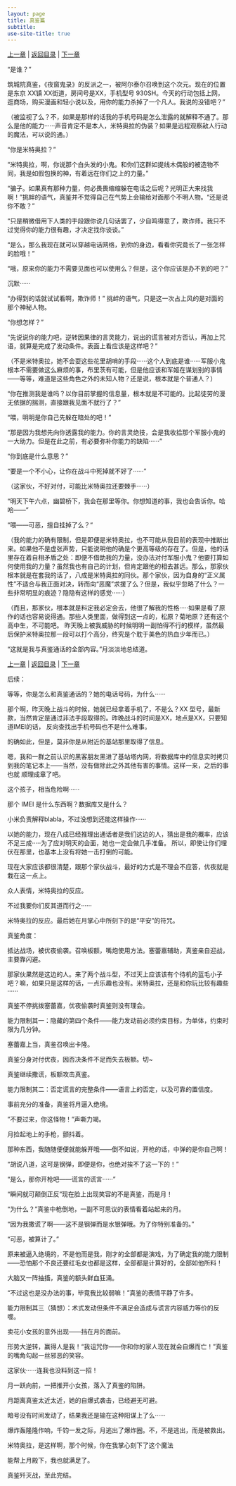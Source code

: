 ```yaml
---
layout: page
title: 真鉴篇
subtitle: 
use-site-title: true
---
```


[上一章](/Novels/Rec/zhenjian-day) | [返回目录](/Novels/Rec/index) | [下一章](/Novels/Rec/dangerous-man)

“是谁？”

筑城院真鉴，《夜窗鬼录》的反派之一，被阿尔泰尔召唤到这个次元。现在的位置是东京 XX镇 XX街道，房间号是XX，手机型号 930SH。今天的行动包括上网，逛商场，购买漫画和轻小说以及，用你的能力杀掉了一个凡人。我说的没错吧？”

（被监视了么？不，如果是那样的话我的手机号码是怎么泄露的就解释不通了。那么是他的能力······声音肯定不是本人，米特奥拉的伪装？如果是远程观察敌人行动的魔法，可以说的通。）

“你是米特奥拉？”

“米特奥拉，啊，你说那个白头发的小鬼。和你们这群如提线木偶般的被造物不同，我是如假包换的神，有着远在你们之上的力量。”

“骗子。如果真有那种力量，何必畏畏缩缩躲在电话之后呢？光明正大来找我啊！”挑衅的语气，真鉴并不觉得自己在气势上会输给对面那个不明人物。“还是说你不敢？”


“只是稍微借用下人类的手段跟你说几句话罢了，少自鸣得意了，欺诈师。我只不过觉得你的能力很有趣，才决定找你谈谈。”

“是么，那么我现在就可以穿越电话网络，到你的身边，看看你究竟长了一张怎样的脸哦！”

“哦，原来你的能力不需要见面也可以使用么？但是，这个你应该是办不到的吧？”

沉默······

“办得到的话就试试看啊，欺诈师！” 挑衅的语气，只是这一次占上风的是对面的那个神秘人物。

“你想怎样？”

“先说说你的能力吧，逆转因果律的言灵能力，说出的谎言被对方否认，再加上咒语，就算是完成了发动条件。表面上看应该是这样吧？”

（不是米特奥拉，她不会耍这些花里胡哨的手段······这个人到底是谁······军服小鬼根本不需要做这么麻烦的事，布里茨有可能，但是他应该和军姬在谋划别的事情——等等，难道是这些角色之外的未知人物？还是说，根本就是个普通人？）

“你在推测我是谁吗？以你目前掌握的信息量，根本就是不可能的。比起徒劳的漫无依据的揣测，直接跟我见面不就行了？”

“喂，明明是你自己先躲在暗处的吧！”

“那是因为我想先向你透露我的能力。你的言灵绝技，会是我收拾那个军服小鬼的一大助力。但是在此之前，有必要弥补你能力的缺陷······”

“你到底是什么意思？”

“要是一个不小心，让你在战斗中死掉就不好了······”

（这家伙，不好对付，可能比米特奥拉还要棘手······）

“明天下午六点，幽碧桥下，我会在那里等你。你想知道的事，我也会告诉你。哈哈——”

“喂——可恶，擅自挂掉了么？“

（我的能力的确有限制，但是即便是米特奥拉，也不可能从我目前的表现中推断出来。如果他不是虚张声势，只能说明他的确是个更高等级的存在了。但是，他的话里存在着自相矛盾之处：即便不借助我的力量，没办法对付军服小鬼？他要打算如何使用我的力量？虽然我也有自己的计划，但肯定跟他的相去甚远。那么，那家伙根本就是在套我的话了，八成是米特奥拉的同伙。那个家伙，因为自身的“正义属性”不适合与我正面对决，转而向“恶魔”求援了么？但是，我似乎忽略了什么？一些非常明显的痕迹？隐隐有这样的感觉······）

（而且，那家伙，根本就是料定我必定会去，他很了解我的性格·····如果是看了原作的话也容易说得通。那些人类里面，做得到这一点的，松原？菊地原？还有这个高中生，不可能吧。
昨天晚上被我威胁的时候明明一副怕得不行的模样，虽然最后保护米特奥拉那一段可以打个高分，终究是个耽于美色的热血少年而已。）

“这就是我与真鉴通话的全部内容。”月淡淡地总结道。




[上一章](/Novels/Rec/zhenjian-day) | [返回目录](/Novels/Rec/index) | [下一章](/Novels/Rec/dangerous-man)


后续：


等等，你是怎么和真鉴通话的？她的电话号码，为什么······

那个啊，昨天晚上战斗的时候，她就已经拿着手机了，不是么？XX 型号，最新款，当然肯定是通过非法手段取得的。昨晚战斗的时间是XX，地点是XX，只要知道IMEI的话，
反向查找出手机号码也不是什么难事。

的确如此，但是，莫非你是从附近的基站那里取得了信息。

嗯，我和一群之前认识的黑客朋友黑进了基站塔内网，将数据库中的信息实时拷贝到我的笔记本上——当然，没有做除此之外其他有害的事情。这样一来，之后的事也就
顺理成章了吧。

这个孩子，相当危险啊······

那个 IMEI 是什么东西啊？数据库又是什么？

小米负责解释blabla，不过没想到还能这样操作······

以她的能力，现在八成已经推理出通话者是我们这边的人，猜出是我的概率，应该不足三成·····为了应对明天的会面，她也一定会做几手准备。
所以，即使让你们埋伏在那里，也基本上没有将她一击打倒的可能。

现在大家应该都很清楚，跟那个家伙战斗，最好的方式是不理会不应答，优夜就是栽在这一点上。

众人表情，米特奥拉的反应。

不过我要你们反其道而行之······

米特奥拉的反应。最后她在月掌心中所刻下的是“平安”的符咒。

真鉴角度：

抵达战场，被优夜偷袭。召唤板额，嘴炮使用方法。塞蕾嘉辅助，真鉴亲自迎战，主要靠闪避。

那家伙果然是这边的人。来了两个战斗型，不过天上应该该有个待机的蓝毛小子吧？嘛，如果只是这样的话，一点乐趣也没有。米特奥拉，还是和你玩比较有趣些······

真鉴不停挑拨塞蕾嘉，优夜偷袭时真鉴则没有理会。

能力限制其一：隐藏的第四个条件——能力发动前必须约束目标，为单体，约束时限为几分钟。

塞蕾嘉上当，真鉴召唤出卡隆。

真鉴分身对付优夜，因否决条件不足而失去板额。切~

真鉴继续撒谎，板额攻击真鉴。

能力限制其二：否定谎言的完整条件——语言上的否定，以及可靠的置信度。


事前充分的准备，真鉴将月逼入绝境。

”不要过来，你这怪物！”声嘶力竭。

月捡起地上的手枪，颤抖着。

那种东西，我随随便便就能躲开哦——倒不如说，开枪的话，中弹的是你自己啊！

“胡说八道，这可是钢弹，即便是你，也绝对挨不了这一下的！”

“是么，那你开枪吧——谎言的谎言······”

“瞬间就可颠倒正反”现在脸上出现笑容的不是真鉴，而是月！

“为什么？”真鉴中枪倒地，一副不可思议的表情看着站起来的月。

“因为我撒谎了啊——这不是钢弹而是水银弹哦。为了你特别准备的。”

“可恶，被算计了。”

原来被逼入绝境的，不是他而是我，刚才的全部都是演戏，为了确定我的能力限制——恐怕那个不良还要红毛女也都是这样，全部都是计算好的，全部如他所料！

大脑又一阵抽搐，真鉴的额头鲜血狂涌。

“不过这也是没办法的事，毕竟我比较弱嘛！”真鉴的表情平静了许多。

能力限制其三（猜想）：术式发动但条件不满足会造成与谎言内容威力等价的反噬。

卖花小女孩的意外出现——挡在月的面前。

形势大逆转，赢得人是我！“我诅咒你——你和你的家人现在就会自爆而亡！”真鉴的嘴角勾起一丝邪恶的笑容。

这家伙······连我也没料到这一招！

月一跃向前，一把推开小女孩，落入了真鉴的陷阱。

月距离真鉴太近太近，她的自爆式袭击，已经避无可避。

暗号没有时间发动了，结果我还是输在这种阳谋上了么······

爆炸轰隆隆作响，千钧一发之际，月逃出了爆炸圈。不，不是逃出，而是被救出。

米特奥拉，是这样啊，那个时候，你在我掌心刻下了这个魔法

能帮上月殿下，我也就满足了。

真鉴歼灭战，至此完结。



